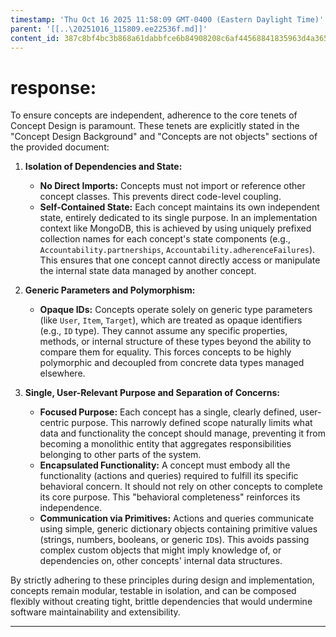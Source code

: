 ```yaml
---
timestamp: 'Thu Oct 16 2025 11:58:09 GMT-0400 (Eastern Daylight Time)'
parent: '[[..\20251016_115809.ee22536f.md]]'
content_id: 387c8bf4bc3b868a61dabbfce6b84908208c6af44568841835963d4a3657fe1a
---
```


# response:

To ensure concepts are independent, adherence to the core tenets of Concept Design is paramount. These tenets are explicitly stated in the "Concept Design Background" and "Concepts are not objects" sections of the provided document:

1. **Isolation of Dependencies and State:**
   * **No Direct Imports:** Concepts must not import or reference other concept classes. This prevents direct code-level coupling.
   * **Self-Contained State:** Each concept maintains its own independent state, entirely dedicated to its single purpose. In an implementation context like MongoDB, this is achieved by using uniquely prefixed collection names for each concept's state components (e.g., `Accountability.partnerships`, `Accountability.adherenceFailures`). This ensures that one concept cannot directly access or manipulate the internal state data managed by another concept.

2. **Generic Parameters and Polymorphism:**
   * **Opaque IDs:** Concepts operate solely on generic type parameters (like `User`, `Item`, `Target`), which are treated as opaque identifiers (e.g., `ID` type). They cannot assume any specific properties, methods, or internal structure of these types beyond the ability to compare them for equality. This forces concepts to be highly polymorphic and decoupled from concrete data types managed elsewhere.

3. **Single, User-Relevant Purpose and Separation of Concerns:**
   * **Focused Purpose:** Each concept has a single, clearly defined, user-centric purpose. This narrowly defined scope naturally limits what data and functionality the concept should manage, preventing it from becoming a monolithic entity that aggregates responsibilities belonging to other parts of the system.
   * **Encapsulated Functionality:** A concept must embody all the functionality (actions and queries) required to fulfill its specific behavioral concern. It should not rely on other concepts to complete its core purpose. This "behavioral completeness" reinforces its independence.
   * **Communication via Primitives:** Actions and queries communicate using simple, generic dictionary objects containing primitive values (strings, numbers, booleans, or generic `ID`s). This avoids passing complex custom objects that might imply knowledge of, or dependencies on, other concepts' internal data structures.

By strictly adhering to these principles during design and implementation, concepts remain modular, testable in isolation, and can be composed flexibly without creating tight, brittle dependencies that would undermine software maintainability and extensibility.

***
